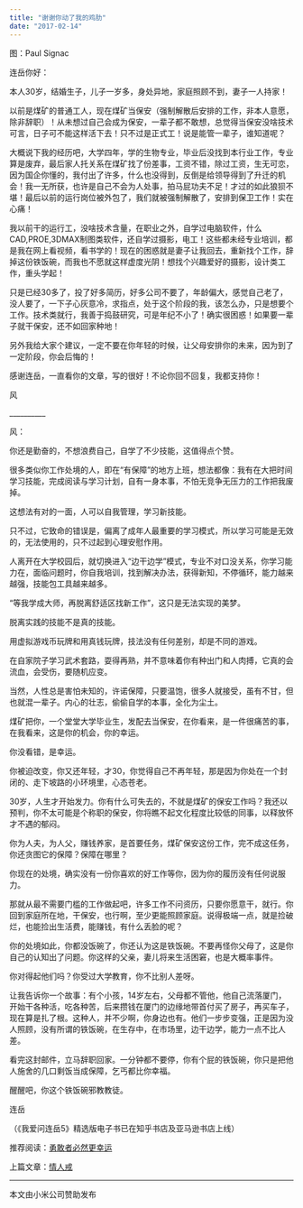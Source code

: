 ```yaml
---
title: "谢谢你动了我的鸡肋"
date: "2017-02-14"
---
```


图：Paul Signac

连岳你好：

本人30岁，结婚生子，儿子一岁多，身处异地，家庭照顾不到，妻子一人持家！  

以前是煤矿的普通工人，现在煤矿当保安（强制解散后安排的工作，非本人意愿，除非辞职）！从未想过自己会成为保安，一辈子都不敢想，总觉得当保安没啥技术可言，日子可不能这样活下去！只不过是正式工！说是能管一辈子，谁知道呢？

大概说下我的经历吧，大学四年，学的生物专业，毕业后没找到本行业工作，专业算是废弃，最后家人托关系在煤矿找了份差事，工资不错，除过工资，生无可恋，因为国企你懂的，我付出了许多，什么也没得到，反倒是给领导得到了升迁的机会！我一无所获，也许是自己不会为人处事，拍马屁功夫不足！才过的如此狼狈不堪！最后以前的运行岗位被外包了，我们就被强制解散了，安排到保卫工作！实在心痛！  

我以前干的运行工，没啥技术含量，在职业之外，自学过电脑软件，什么CAD,PROE,3DMAX制图类软件，还自学过摄影，电工！这些都未经专业培训，都是我在网上看视频，看书学的！现在的困惑就是妻子让我回去，重新找个工作，辞掉这份铁饭碗，而我也不愿就这样虚度光阴！想找个兴趣爱好的摄影，设计类工作，重头学起！

只是已经30多了，投了好多简历，好多公司不要了，年龄偏大，感觉自己老了，没人要了，一下子心灰意冷，求指点，处于这个阶段的我，该怎么办，只是想要个工作。技术类就行，我善于捣鼓研究，可是年纪不小了！确实很困惑！如果要一辈子就干保安，还不如回家种地！

另外我给大家个建议，一定不要在你年轻的时候，让父母安排你的未来，因为到了一定阶段，你会后悔的！

感谢连岳，一直看你的文章，写的很好！不论你回不回复，我都支持你！

风

\_\_\_\_\_\_\_\_\_\_

风：

你还是勤奋的，不想浪费自己，自学了不少技能，这值得点个赞。

很多类似你工作处境的人，即在“有保障”的地方上班，想法都像：我有在大把时间学习技能，完成阅读与学习计划，自有一身本事，不怕无竞争无压力的工作把我废掉。

这想法有对的一面，人可以自我管理，学习新技能。

只不过，它致命的错误是，偏离了成年人最重要的学习模式，所以学习可能是无效的，无法使用的，只不过起到心理安慰作用。

人离开在大学校园后，就切换进入“边干边学”模式，专业不对口没关系，你学习能力在，面临问题时，你自我培训，找到解决办法，获得新知，不停循环，能力越来越强，技能包工具越来越多。

“等我学成大师，再脱离舒适区找新工作”，这只是无法实现的美梦。

脱离实践的技能不是真的技能。

用虚拟游戏币玩牌和用真钱玩牌，技法没有任何差别，却是不同的游戏。

在自家院子学习武术套路，耍得再熟，并不意味着你有种出门和人肉搏，它真的会流血，会受伤，要随机应变。

当然，人性总是害怕未知的，许诺保障，只要温饱，很多人就接受，虽有不甘，但也就混一辈子。内心的壮志，偷偷自学的本事，全化为尘土。  

煤矿把你，一个堂堂大学毕业生，发配去当保安，在你看来，是一件很痛苦的事，在我看来，这是你的机会，你的幸运。

你没看错，是幸运。

你被迫改变，你又还年轻，才30，你觉得自己不再年轻，那是因为你处在一个封闭的、走下坡路的小环境里，心态苍老。

30岁，人生才开始发力。你有什么可失去的，不就是煤矿的保安工作吗？我还以预判，你不太可能是个称职的保安，你将瞧不起文化程度比较低的同事，以释放怀才不遇的郁闷。

你为人夫，为人父，赚钱养家，是首要任务，煤矿保安这份工作，完不成这任务，你还贪图它的保障？保障在哪里？

你现在的处境，确实没有一份你喜欢的好工作等你，因为你的履历没有任何说服力。

那就从最不需要门槛的工作做起吧，许多工作不问资历，只要你愿意干，就行。你回到家庭所在地，干保安，也行啊，至少更能照顾家庭。说得极端一点，就是捡破烂，也能捡出生活费，能赚钱，有什么丢脸的呢？

你的处境如此，你都没饭碗了，你还认为这是铁饭碗。不要再怪你父母了，这是你自己的认知出了问题。你这样的父亲，妻儿将来生活困窘，也是大概率事件。

你对得起他们吗？你受过大学教育，你不比别人差呀。

让我告诉你一个故事：有个小孩，14岁左右，父母都不管他，他自己流落厦门，开始干各种活，吃各种苦，后来攒钱在厦门的边缘地带首付买了房子，再买车子，现在算是扎了根。这种人，并不少啊，你身边也有。他们一步步变强，正是因为没人照顾，没有所谓的铁饭碗，在生存中，在市场里，边干边学，能力一点不比人差。

看完这封邮件，立马辞职回家。一分钟都不要停，你有个屁的铁饭碗，你只是把他人施舍的几口剩饭当成保障，乞丐都比你幸福。

醒醒吧，你这个铁饭碗邪教教徒。

连岳

（《我爱问连岳5》精选版电子书已在知乎书店及亚马逊书店上线）

推荐阅读：[勇敢者必然更幸运](http://mp.weixin.qq.com/s?__biz=MjM5NDU0Mjk2MQ==&mid=2651622427&idx=1&sn=230ab238809e5ee72df6805da1f25e8b&chksm=bd7e08058a0981133e0b39e20f0979bd18bae077cb28c988608ebb9bc51f5b9cecc0bed730be&scene=21#wechat_redirect)

上篇文章：[情人戒](http://mp.weixin.qq.com/s?__biz=MjM5NDU0Mjk2MQ==&mid=2651622750&idx=1&sn=1fd0aca4853893d5664c39afec84f80a&chksm=bd7e09408a0980560d3f9194af6de794159fa42a3b1ad3c78a2b570fb3c28de957fa4c05bb4d&scene=21#wechat_redirect)

* * *

本文由小米公司赞助发布
